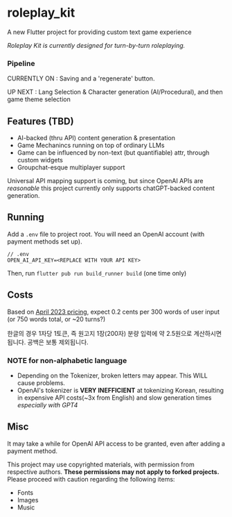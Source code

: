 # roleplay_kit

A new Flutter project for providing custom text game experience

*Roleplay Kit is currently designed for turn-by-turn roleplaying.*

### Pipeline
CURRENTLY ON : Saving and a 'regenerate' button.

UP NEXT : Lang Selection & Character generation (AI/Procedural), and then game theme selection

## Features (TBD)
- AI-backed (thru API) content generation & presentation
- Game Mechanincs running on top of ordinary LLMs
- Game can be influenced by non-text (but quantifiable) attr, through custom widgets
- Groupchat-esque multiplayer support

Universal API mapping support is coming, but since OpenAI APIs are *reasonable* this project currently only supports chatGPT-backed content generation.

## Running
Add a `.env` file to project root. You will need an OpenAI account (with payment methods set up).
```
// .env
OPEN_AI_API_KEY=<REPLACE WITH YOUR API KEY>
```
Then, run `flutter pub run build_runner build` (one time only)

## Costs
Based on [April 2023 pricing](https://openai.com/pricing), expect 0.2 cents per 300 words of user input (or 750 words total, or ~20 turns?)

한글의 경우 1자당 1토큰, 즉 원고지 1장(200자) 분량 입력에 약 2.5원으로 계산하시면 됩니다. 공백은 보통 제외됩니다.

### NOTE for non-alphabetic language
* Depending on the Tokenizer, broken letters may appear. This WILL cause problems.
* OpenAI's tokenizer is **VERY INEFFICIENT** at tokenizing Korean, resulting in expensive API costs(~3x from English) and slow generation times *especially with GPT4*

## Misc
It may take a while for OpenAI API access to be granted, even after adding a payment method.

This project may use copyrighted materials, with permission from respective authors. **These permissions may not apply to forked projects.** Please proceed with caution regarding the following items:
- Fonts
- Images
- Music